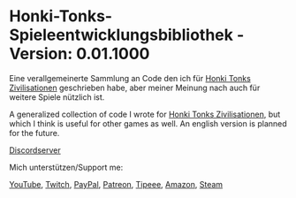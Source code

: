 # Honki-Tonks-Spieleentwicklungsbibliothek - Version: 0.01.1000

Eine verallgemeinerte Sammlung an Code den ich für [Honki Tonks Zivilisationen](https://github.com/HonkiTonk/Honki-Tonks-Zivilisationen) geschrieben habe, aber meiner Meinung nach auch für weitere Spiele nützlich ist.

A generalized collection of code I wrote for [Honki Tonks Zivilisationen](https://github.com/HonkiTonk/Honki-Tonks-Zivilisationen), but which I think is useful for other games as well. An english version is planned for the future.

[Discordserver](https://discord.gg/2XCY8WYcqY)

Mich unterstützen/Support me:

[YouTube](https://www.youtube.com/user/tpHonkiTonk), [Twitch](https://www.twitch.tv/tphonkitonk), [PayPal](https://www.paypal.com/paypalme/tpHonkiTonk), [Patreon](https://www.patreon.com/HonkiTonk), [Tipeee](https://www.tipeeestream.com/tphonkitonk/donation), [Amazon](https://www.amazon.de/registry/wishlist/2DNQHH9AI6JGR), [Steam](https://steamcommunity.com/profiles/76561197989126693/wishlist)
